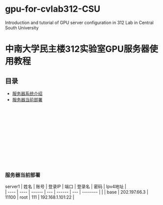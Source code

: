 # gpu-for-cvlab312-CSU
 Introduction and tutorial of GPU server configuration in 312 Lab in Central South University
# 中南大学民主楼312实验室GPU服务器使用教程
## 目录
- [服务器系统介绍](#服务器系统介绍)
- [服务器当前部署](#服务器当前部署)
<br/>
<br/>
<br/>
<br/>
<br/>
<br/>
<br/>
<br/>
<br/>
<br/>
<br/>

### 服务器当前部署
server1 
| 姓名 | 账号 | 登录IP | 端口 | 登录名 | 密码 | Ipv4地址 |  
| ---- | ---- | ------ | --- | ------ | --- | -------- |
|    | base | 202.197.66.3 | 11100 | root | 111 | 192.168.1.101:22 |



